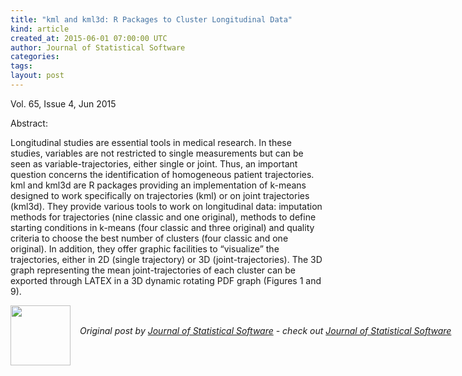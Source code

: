 ```yaml
---
title: "kml and kml3d: R Packages to Cluster Longitudinal Data"
kind: article
created_at: 2015-06-01 07:00:00 UTC
author: Journal of Statistical Software
categories: 
tags: 
layout: post
---
```

<p>Vol. 65, Issue 4, Jun 2015</p><p>Abstract: <p>Longitudinal studies are essential tools in medical research. In these studies, variables are not restricted to single measurements but can be seen as variable-trajectories, either single or joint. Thus, an important question concerns the identification of homogeneous patient trajectories. kml and kml3d are R packages providing an implementation of k-means designed to work specifically on trajectories (kml) or on joint trajectories (kml3d). They provide various tools to work on longitudinal data: imputation methods for trajectories (nine classic and one original), methods to define starting conditions in k-means (four classic and three original) and quality criteria to choose the best number of clusters (four classic and one original). In addition, they offer graphic facilities to “visualize” the trajectories, either in 2D (single trajectory) or 3D (joint-trajectories). The 3D graph representing the mean joint-trajectories of each cluster can be exported through LATEX in a 3D dynamic rotating PDF graph (Figures 1 and 9).</p></p><div class="author">
  <img src="" style="width: 96px; height: 96;">
  <span style="position: absolute; padding: 32px 15px;">
    <i>Original post by <a href="http://twitter.com/">Journal of Statistical Software</a> - check out <a href="http://www.jstatsoft.org/rss">Journal of Statistical Software</a></i>
  </span>
</div>
